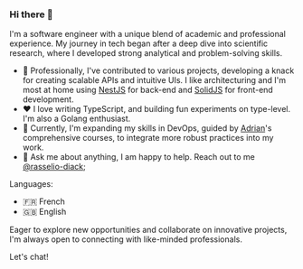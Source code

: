 ### Hi there 👋
I'm a software engineer with a unique blend of academic and professional experience. My journey in tech began after a deep dive into scientific research, where I developed strong analytical and problem-solving skills.

- 🤖 Professionally, I've contributed to various projects, developing a knack for creating scalable APIs and intuitive UIs. I like architecturing and I'm most at home using [NestJS](https://nestjs.com/) for back-end and [SolidJS](https://www.solidjs.com/) for front-end development.
- ❤️ I love writing TypeScript, and building fun experiments on type-level. I'm also a Golang enthusiast.
- 🌱 Currently, I'm expanding my skills in DevOps, guided by [Adrian](https://cantrill.io/)'s comprehensive courses, to integrate more robust practices into my work.
- 💬 Ask me about anything, I am happy to help. Reach out to me [@rasselio-diack](https://www.linkedin.com/in/rasselio-diack/);

Languages:
- 🇫🇷 French
- 🇬🇧 English
  
Eager to explore new opportunities and collaborate on innovative projects, I'm always open to connecting with like-minded professionals. 

Let's chat!
